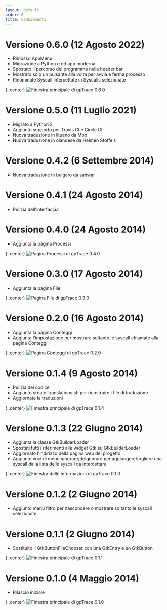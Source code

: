 ```yaml
---
layout: default
order: 6
title: Cambiamenti
---
```

# Versione 0.6.0 (12 Agosto 2022)

* Rimosso AppMenu
* Migrazione a Python e ed app moderna
* Spostato il percorso del programma nella header bar
* Mostrato solo un pulsante alla volta per avvia e ferma processo
* Rinominate Syscall intercettate in Syscalls selezionate

{:.center}
![Finestra principale di gpTrace 0.6.0](/resources/gptrace/archive/v0.6.0/italian/expanded.png)

# Versione 0.5.0 (11 Luglio 2021)

* Migrato a Python 3
* Aggiunto supporto per Travis CI e Circle CI
* Nuova traduzione in lituano da Moo
* Nuova traduzione in olandese da Heimen Stoffels

# Versione 0.4.2 (6 Settembre 2014)

* Nuova traduzione in bulgaro da sahwar

# Versione 0.4.1 (24 Agosto 2014)

* Pulizia dell'interfaccia

# Versione 0.4.0 (24 Agosto 2014)

* Aggiunta la pagina Processi

{:.center}
![Pagina Processi di gpTrace 0.4.0](/resources/gptrace/archive/v0.4.0/italian/processes.png)

# Versione 0.3.0 (17 Agosto 2014)

* Aggiunta la pagina File

{:.center}
![Pagina File di gpTrace 0.3.0](/resources/gptrace/archive/v0.3.0/italian/files.png)

# Versione 0.2.0 (16 Agosto 2014)

* Aggiunta la pagina Conteggi
* Aggiunta l'impostazione per mostrare soltanto le syscall chiamate alla pagina Conteggi

{:.center}
![Pagina Conteggi di gpTrace 0.2.0](/resources/gptrace/archive/v0.2.0/italian/counts.png)

# Versione 0.1.4 (9 Agosto 2014)

* Pulizia del codice
* Aggiunto create-translations.sh per ricostruire i file di traduzione
* Aggiornate le traduzioni

{:.center}
![Finestra principale di gpTrace 0.1.4](/resources/gptrace/archive/v0.1.4/italian/expanded.png)

# Versione 0.1.3 (22 Giugno 2014)

* Aggiunta la classe GtkBuilderLoader
* Spostati tutti i riferimenti alle widget Gtk su GtkBuilderLoader
* Aggiornato l'indirizzo della pagina web del progetto
* Aggiunte voci di menu ignorare/deignorare per aggiungere/togliere una syscall dalla lista delle syscall da intercettare

{:.center}
![Finestra delle informazioni di gpTrace 0.1.3](/resources/gptrace/archive/v0.1.3/italian/about.png)

# Versione 0.1.2 (2 Giugno 2014)

* Aggiunto menu filtro per nascondere o mostrare soltanto le syscall selezionate

# Versione 0.1.1 (2 Giugno 2014)

* Sostituito il GtkButtonFileChooser con una GtkEntry e un GtkButton

{:.center}
![Finestra principale di gpTrace 0.1.1](/resources/gptrace/archive/v0.1.1/italian/main.png)

# Versione 0.1.0 (4 Maggio 2014)

* Rilascio iniziale

{:.center}
![Finestra principale di gpTrace 0.1.0](/resources/gptrace/archive/v0.1.0/italian/main.png)
